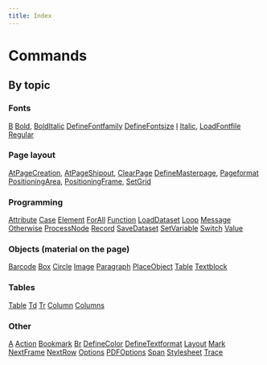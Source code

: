 ```yaml
---
title: Index
---
```

# Commands


## By topic

### Fonts
[B](b.md)
[Bold](bold.md),
[BoldItalic](bolditalic.md)
[DefineFontfamily](definefontfamily.md)
[DefineFontsize](definefontsize.md)
[I](i.md)
[Italic](italic.md),
[LoadFontfile](loadfontfile.md)
[Regular](regular.md)



### Page layout

[AtPageCreation](atpagecreation.md),
[AtPageShipout](atpageshipout.md),
[ClearPage](clearpage.md)
[DefineMasterpage](definemasterpage.md),
[Pageformat](pageformat.md)
[PositioningArea](positioningarea.md),
[PositioningFrame](positioningframe.md),
[SetGrid](setgrid.md)



### Programming

[Attribute](attribute.md)
[Case](case.md)
[Element](element.md)
[ForAll](forall.md)
[Function](function.md)
[LoadDataset](loaddataset.md)
[Loop](loop.md)
[Message](message.md)
[Otherwise](otherwise.md)
[ProcessNode](processnode.md)
[Record](record.md)
[SaveDataset](savedataset.md)
[SetVariable](setvariable.md)
[Switch](switch.md)
[Value](value.md)



### Objects (material on the page)

[Barcode](barcode.md)
[Box](box.md)
[Circle](circle.md)
[Image](image.md)
[Paragraph](paragraph.md)
[PlaceObject](placeobject.md)
[Table](table.md)
[Textblock](textblock.md)


### Tables

[Table](table.md)
[Td](td.md)
[Tr](tr.md)
[Column](column.md)
[Columns](columns.md)

### Other

[A](a.md)
[Action](action.md)
[Bookmark](bookmark.md)
[Br](br.md)
[DefineColor](definecolor.md)
[DefineTextformat](definetextformat.md)
[Layout](layout.md)
[Mark](mark.md)
[NextFrame](nextframe.md)
[NextRow](nextrow.md)
[Options](options.md)
[PDFOptions](pdfoptions.md)
[Span](span.md)
[Stylesheet](stylesheet.md)
[Trace](trace.md)

